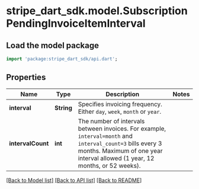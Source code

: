 # stripe_dart_sdk.model.SubscriptionPendingInvoiceItemInterval

## Load the model package
```dart
import 'package:stripe_dart_sdk/api.dart';
```

## Properties
Name | Type | Description | Notes
------------ | ------------- | ------------- | -------------
**interval** | **String** | Specifies invoicing frequency. Either `day`, `week`, `month` or `year`. | 
**intervalCount** | **int** | The number of intervals between invoices. For example, `interval=month` and `interval_count=3` bills every 3 months. Maximum of one year interval allowed (1 year, 12 months, or 52 weeks). | 

[[Back to Model list]](../README.md#documentation-for-models) [[Back to API list]](../README.md#documentation-for-api-endpoints) [[Back to README]](../README.md)


